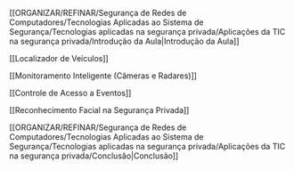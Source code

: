 [[ORGANIZAR/REFINAR/Segurança de Redes de Computadores/Tecnologias Aplicadas ao Sistema de Segurança/Tecnologias aplicadas na segurança privada/Aplicações da TIC na segurança privada/Introdução da Aula|Introdução da Aula]]

[[Localizador de Veículos]]

[[Monitoramento Inteligente (Câmeras e Radares)]]

[[Controle de Acesso a Eventos]]

[[Reconhecimento Facial na Segurança Privada]]

[[ORGANIZAR/REFINAR/Segurança de Redes de Computadores/Tecnologias Aplicadas ao Sistema de Segurança/Tecnologias aplicadas na segurança privada/Aplicações da TIC na segurança privada/Conclusão|Conclusão]]